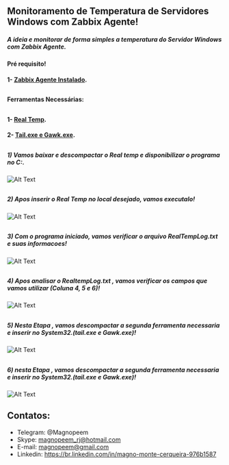 

##                                      Monitoramento de Temperatura de Servidores Windows com Zabbix Agente!


##### A ideia e monitorar de forma simples a temperatura do Servidor Windows com Zabbix Agente.

#### Pré requisito!

#### 1- [Zabbix Agente Instalado](https://github.com/MagnoMonteCerqueira/Zabbix/tree/master/Zabbix_3.4/Agents).

##
#### Ferramentas Necessárias:
##

#### 1- [Real Temp](https://github.com/MagnoMonteCerqueira/Zabbix/blob/master/Dicas_e_Truques/Windows/Temperatura/Arquivos/RealTemp_370.zip).

#### 2- [Tail.exe e Gawk.exe](https://github.com/MagnoMonteCerqueira/Zabbix/blob/master/Dicas_e_Truques/Windows/Temperatura/Arquivos/UnxUtils.zip).

##
##### 1) Vamos baixar e descompactar o Real temp e disponibilizar o programa no C:\.


![Alt Text](https://github.com/MagnoMonteCerqueira/Zabbix/blob/master/Zabbix_3.4/src/img/Temperatura/realtemp.PNG)

##
##### 2) Apos inserir o Real Temp no local desejado, vamos executalo!

![Alt Text](https://github.com/MagnoMonteCerqueira/Zabbix/blob/master/Zabbix_3.4/src/img/Temperatura/executar_realtemp.PNG)

##
##### 3) Com o programa iniciado, vamos verificar o arquivo RealTempLog.txt e suas informacoes!

![Alt Text](https://github.com/MagnoMonteCerqueira/Zabbix/blob/master/Zabbix_3.4/src/img/Temperatura/realtemplog.PNG)

##
##### 4) Apos analisar o RealtempLog.txt , vamos verificar os campos que vamos utilizar (Coluna 4, 5 e 6)!

![Alt Text](https://github.com/MagnoMonteCerqueira/Zabbix/blob/master/Zabbix_3.4/src/img/Temperatura/realtemplogcol.PNG)

##
##### 5) Nesta Etapa , vamos descompactar a segunda ferramenta necessaria e inserir no System32.(tail.exe e Gawk.exe)!

![Alt Text](https://github.com/MagnoMonteCerqueira/Zabbix/blob/master/Zabbix_3.4/src/img/Temperatura/tail_gawk.PNG)

##
##### 6) nesta Etapa , vamos descompactar a segunda ferramenta necessaria e inserir no System32.(tail.exe e Gawk.exe)!

![Alt Text](https://github.com/MagnoMonteCerqueira/Zabbix/blob/master/Zabbix_3.4/src/img/Temperatura/tail_gawk.PNG)


##
## Contatos:


* Telegram: @Magnopeem
* Skype: magnopeem_rj@hotmail.com
* E-mail: magnopeem@gmail.com
* Linkedin: https://br.linkedin.com/in/magno-monte-cerqueira-976b1587
